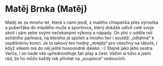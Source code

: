 
# Matěj Brnka (Matěj)

Matěj se za mnoho let, která s námi jezdí, z malého chlapečka přes výrostka a puberťáka do mladého muže a sportovce, který dokáže udivit celé svoje okolí i sám sebe svými nečekanými výkony a nápady. On plní v oddíle roli solidního partnera, na kterého je spoleh a mnoho her i soutěží „odtáhne“ k úspěšnému konci. Je to takový ten hodný „strejda“ pro všechny na táboře, i když věkem má do něj ještě hooooodně daleko :-) Stejně jako jeho sestra Verča, i on nade vše upřednostňuje fair play a čest. Vážím si toho a jsem rád, že ho můžu každý rok přivítat na „soupisce“ vedoucích.

